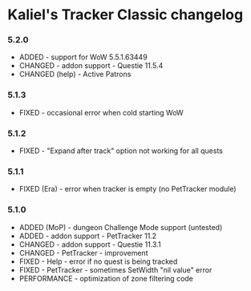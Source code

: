 # Kaliel's Tracker Classic changelog
### 5.2.0
- ADDED - support for WoW 5.5.1.63449
- CHANGED - addon support - Questie 11.5.4
- CHANGED (help) - Active Patrons
### 5.1.3
- FIXED - occasional error when cold starting WoW
### 5.1.2
- FIXED - &quot;Expand after track&quot; option not working for all quests
### 5.1.1
- FIXED (Era) - error when tracker is empty (no PetTracker module)
### 5.1.0
- ADDED (MoP) - dungeon Challenge Mode support (untested)
- ADDED - addon support - PetTracker 11.2
- CHANGED - addon support - Questie 11.3.1
- CHANGED - PetTracker - improvement
- FIXED - Help - error if no quest is being tracked
- FIXED - PetTracker - sometimes SetWidth &quot;nil value&quot; error
- PERFORMANCE - optimization of zone filtering code
